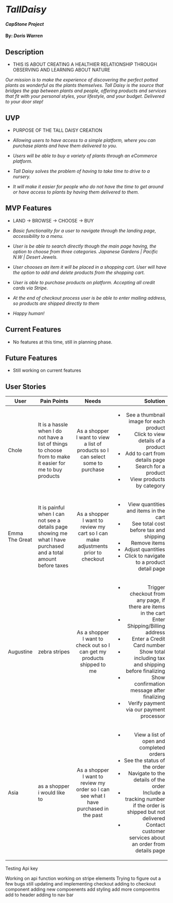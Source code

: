 # _TallDaisy_

#### _CapStone Project_

#### By: _**Doris Warren**_

## Description

* THIS IS ABOUT CREATING A HEALTHIER RELATIONSHIP THROUGH OBSERVING AND LEARNING ABOUT NATURE

_Our mission is to make the experience of discovering the perfect potted plants as wonderful as the plants themselves. Tall Daisy is the source that bridges the gap between plants and people, offering products and services that fit with your personal styles, your lifestyle, and your budget. Delivered to your door step!_

## UVP

* PURPOSE OF THE TALL DAISY CREATION

* _Allowing users to have access to a simple platform, where you can purchase plants and have them delivered to you._
* _Users will be able to buy a variety of plants through an eCommerce platform._
* _Tall Daisy solves the problem of having to take time to drive to a nursery._
* _It will make it easier for people who do not have the time to get around or have access to plants by having them delivered to them._


## MVP Features

* LAND -> BROWSE -> CHOOSE -> BUY

* _Basic functionality for a user to navigate through the landing page, accessibility to a menu._
* _User is be able to search directly though the main page having, the option to choose from three categories. Japanese Gardens | Pacific N.W | Desert Jewels._
* _User chooses an item it will be placed in a shopping cart. User will have the option to add and delete products from the shopping cart._
* _User is able to purchase products on platform. Accepting all credit cards via Stripe._
* _At the end of checkout process user is be able to enter mailing address, so products are shipped directly to them_
* _Happy human!_

## Current Features

* No features at this time, still in planning phase.

## Future Features

* Still working on current features

## User Stories

|User | Pain Points| Needs    | Solution |
|-----| --------|:--------:| ---------:|
|Chole| It is a hassle when I do not have a list of things to choose from to make it easier for me to buy products  | As a shopper I want to view a list of products so I can select some to purchase |<ul><li>See a thumbnail image for each product</li><li> Click to view details of a product</li><li> Add to cart from details page</li><li>Search for a product</li><li>View products by category</li></ul>  |
|Emma The Great| It is painful when I can not see a details page showing me what I have purchased and a total amount before taxes  | As a shopper I want to review my cart so I can make adjustments prior to checkout      | <ul><li>View quantities and items in the cart</li><li>See total cost before tax and shipping</li><li>Remove items</li><li>Adjust quantities</li><li>Click to navigate to a product detail page</li></ul> |
|Augustine| zebra stripes | As a shopper I want to check out so I can get my products shipped to me   | <ul><li>Trigger checkout from any page, if there are items in the cart</li><li>Enter Shipping/Billing address</li><li>Enter a Credit Card number</li><li>Show total including tax and shipping before finalizing</li><li>Show confirmation message after finalizing</li><li>Verify payment via our payment processor</li></ul> |
|Asia| as a shopper i would like to   | As a shopper I want to review my order so I can see what I have purchased in the past |<ul><li>View a list of open and completed orders</li><li> See the status of the order</li><li> Navigate to the details of the order</li><li>Include a tracking number if the order is shipped but not delivered</li><li>Contact customer services about an order from details page</li></ul>|


Testing Api key

Working on api function
working on stripe elements
Trying to figure out a few bugs
still updating and implementing checkout
adding to checkout component
adding new compoenents
add styling
add more compoentns
add to header
adding to nav bar
